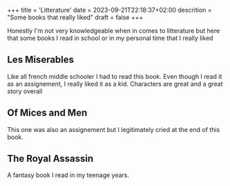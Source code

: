 +++
title = 'Litterature'
date = 2023-09-21T22:18:37+02:00
descrition = "Some books that really liked"
draft = false
+++

Honestly I'm not very knowledgeable when in comes to litterature but here that some books I read in school or in my personal time that I really liked

## Les Miserables

Like all french middle schooler I had to read this book. Even though I read it as an assignement, I really liked it as a kid. Characters are great and a great story overall

## Of Mices and Men

This one was also an assignement but I legitimately cried at the end of this book.

## The Royal Assassin

A fantasy book I read in my teenage years. 
